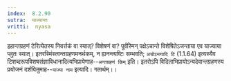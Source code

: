 ```yaml
---
index:  8.2.90
sutra:  याज्यान्तः
vritti:  nyasa
---
```


इहान्तग्रहणं टेरित्येतस्य निवर्त्तकं वा स्यात्? विशेषणं वा? पूर्वस्मिन् पक्षेऽचान्ते विशेषितेऽजन्ताया एव याज्याया प्लुतः स्यात्। इतरस्मिंस्त्वन्तग्रहणमनर्थकम्, न ह्यनन्त्यष्टिः सम्भवति; `अचोऽन्त्यादि टि` (1.1.64) इत्यस्यैव टिशब्दरूपविशषसंज्ञाविधानादित्यभिप्रायेणाह--`अन्तग्रहणं किम्` इति। इतरोऽपि विदिताभिप्रायोऽन्यदेवान्तग्रहणस्य प्रयोजनं दर्शयितुमाह--`याज्या नाम` इत्यादि। गतार्थम्।।

